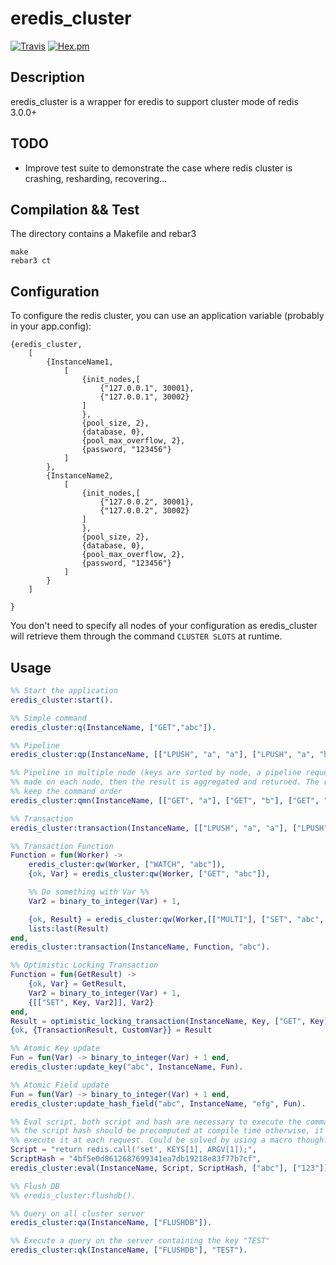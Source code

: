 # eredis_cluster
[![Travis](https://img.shields.io/travis/adrienmo/eredis_cluster.svg?branch=master&style=flat-square)](https://travis-ci.org/adrienmo/eredis_cluster)
[![Hex.pm](https://img.shields.io/hexpm/v/eredis_cluster.svg?style=flat-square)](https://hex.pm/packages/eredis_cluster)

## Description

eredis_cluster is a wrapper for eredis to support cluster mode of redis 3.0.0+

## TODO

- Improve test suite to demonstrate the case where redis cluster is crashing,
resharding, recovering...

## Compilation && Test

The directory contains a Makefile and rebar3

	make
	rebar3 ct

## Configuration

To configure the redis cluster, you can use an application variable (probably in
your app.config):


    {eredis_cluster,
        [
            {InstanceName1,
                [
                    {init_nodes,[
                        {"127.0.0.1", 30001},
                        {"127.0.0.1", 30002}
                    ]
                    },
                    {pool_size, 2},
                    {database, 0},
                    {pool_max_overflow, 2},
                    {password, "123456"}
                ]
            },
            {InstanceName2,
                [
                    {init_nodes,[
                        {"127.0.0.2", 30001},
                        {"127.0.0.2", 30002}
                    ]
                    },
                    {pool_size, 2},
                    {database, 0},
                    {pool_max_overflow, 2},
                    {password, "123456"}
                ]
            }
        ]

    }

You don't need to specify all nodes of your configuration as eredis_cluster will
retrieve them through the command `CLUSTER SLOTS` at runtime.

## Usage

```erlang
%% Start the application
eredis_cluster:start().

%% Simple command
eredis_cluster:q(InstanceName, ["GET","abc"]).

%% Pipeline
eredis_cluster:qp(InstanceName, [["LPUSH", "a", "a"], ["LPUSH", "a", "b"], ["LPUSH", "a", "c"]]).

%% Pipeline in multiple node (keys are sorted by node, a pipeline request is
%% made on each node, then the result is aggregated and returned. The response
%% keep the command order
eredis_cluster:qmn(InstanceName, [["GET", "a"], ["GET", "b"], ["GET", "c"]]).

%% Transaction
eredis_cluster:transaction(InstanceName, [["LPUSH", "a", "a"], ["LPUSH", "a", "b"], ["LPUSH", "a", "c"]]).

%% Transaction Function
Function = fun(Worker) ->
    eredis_cluster:qw(Worker, ["WATCH", "abc"]),
    {ok, Var} = eredis_cluster:qw(Worker, ["GET", "abc"]),

    %% Do something with Var %%
    Var2 = binary_to_integer(Var) + 1,

    {ok, Result} = eredis_cluster:qw(Worker,[["MULTI"], ["SET", "abc", Var2], ["EXEC"]]),
    lists:last(Result)
end,
eredis_cluster:transaction(InstanceName, Function, "abc").

%% Optimistic Locking Transaction
Function = fun(GetResult) ->
    {ok, Var} = GetResult,
    Var2 = binary_to_integer(Var) + 1,
    {[["SET", Key, Var2]], Var2}
end,
Result = optimistic_locking_transaction(InstanceName, Key, ["GET", Key], Function),
{ok, {TransactionResult, CustomVar}} = Result

%% Atomic Key update
Fun = fun(Var) -> binary_to_integer(Var) + 1 end,
eredis_cluster:update_key("abc", InstanceName, Fun).

%% Atomic Field update
Fun = fun(Var) -> binary_to_integer(Var) + 1 end,
eredis_cluster:update_hash_field("abc", InstanceName, "efg", Fun).

%% Eval script, both script and hash are necessary to execute the command,
%% the script hash should be precomputed at compile time otherwise, it will
%% execute it at each request. Could be solved by using a macro though.  
Script = "return redis.call('set', KEYS[1], ARGV[1]);",
ScriptHash = "4bf5e0d8612687699341ea7db19218e83f77b7cf",
eredis_cluster:eval(InstanceName, Script, ScriptHash, ["abc"], ["123"]).

%% Flush DB
%% eredis_cluster:flushdb().

%% Query on all cluster server
eredis_cluster:qa(InstanceName, ["FLUSHDB"]).

%% Execute a query on the server containing the key "TEST"
eredis_cluster:qk(InstanceName, ["FLUSHDB"], "TEST").
```
